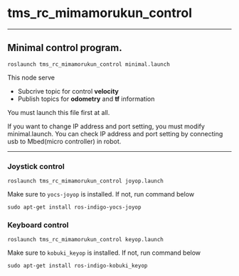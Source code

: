 # tms_rc_mimamorukun_control
---
## Minimal control program.
```
roslaunch tms_rc_mimamorukun_control minimal.launch
```
This node serve
* Subcrive topic for control **velocity**
* Publish topics for **odometry** and **tf** information

You must launch this file first at all.

If you want to change IP address and port setting, you must modify minimal.launch.
You can check IP address and port setting by connecting usb to Mbed(micro controller) in robot.


---
### Joystick control
```
roslaunch tms_rc_mimamorukun_control joyop.launch
```
Make sure to ``yocs-joyop`` is installed.
If not, run command below
```
sudo apt-get install ros-indigo-yocs-joyop
```

### Keyboard control
```
roslaunch tms_rc_mimamorukun_control keyop.launch
```
Make sure to ``kobuki_keyop`` is installed.
If not, run command below
```
sudo apt-get install ros-indigo-kobuki_keyop
```
